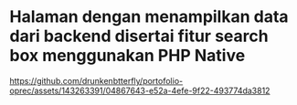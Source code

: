 # Halaman dengan menampilkan data dari backend disertai fitur search box menggunakan PHP Native

https://github.com/drunkenbtterfly/portofolio-oprec/assets/143263391/04867643-e52a-4efe-9f22-493774da3812
